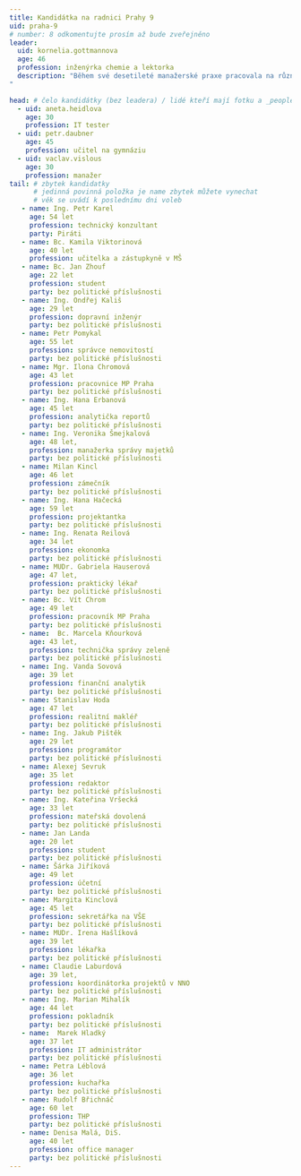 ```yaml
---
title: Kandidátka na radnici Prahy 9
uid: praha-9
# number: 8 odkomentujte prosím až bude zveřejněno
leader: 
  uid: kornelia.gottmannova
  age: 46
  profession: inženýrka chemie a lektorka
  description: "Během své desetileté manažerské praxe pracovala na různých úrovních řízení: od vedoucího malého týmu po úroveň B-1. Má zkušenosti z managementu provozních i obchodních týmů v různých oborech průmyslu a obchodu (olejářský průmysl, logistika, odpadové hospodářství). Od roku 2006 pracuje v oblasti rozvoje lidí jako lektor, kouč a konzultant. Žije se svým partnerem a dvěma dcerami ve Vysočanech, Praha 9.
"

head: # čelo kandidátky (bez leadera) / lidé kteří mají fotku a _people/jmeno.md
  - uid: aneta.heidlova
    age: 30
    profession: IT tester
  - uid: petr.daubner
    age: 45
    profession: učitel na gymnáziu
  - uid: vaclav.vislous
    age: 30
    profession: manažer
tail: # zbytek kandidatky
      # jedinná povinná položka je name zbytek můžete vynechat
      # věk se uvádí k poslednímu dni voleb
   - name: Ing. Petr Karel
     age: 54 let
     profession: technický konzultant
     party: Piráti
   - name: Bc. Kamila Viktorinová
     age: 40 let
     profession: učitelka a zástupkyně v MŠ
   - name: Bc. Jan Zhouf
     age: 22 let
     profession: student
     party: bez politické příslušnosti
   - name: Ing. Ondřej Kališ
     age: 29 let
     profession: dopravní inženýr
     party: bez politické příslušnosti
   - name: Petr Pomykal
     age: 55 let
     profession: správce nemovitostí
     party: bez politické příslušnosti
   - name: Mgr. Ilona Chromová
     age: 43 let
     profession: pracovnice MP Praha
     party: bez politické příslušnosti
   - name: Ing. Hana Erbanová
     age: 45 let
     profession: analytička reportů
     party: bez politické příslušnosti
   - name: Ing. Veronika Šmejkalová
     age: 48 let,
     profession: manažerka správy majetků
     party: bez politické příslušnosti
   - name: Milan Kincl
     age: 46 let
     profession: zámečník
     party: bez politické příslušnosti
   - name: Ing. Hana Hačecká
     age: 59 let
     profession: projektantka
     party: bez politické příslušnosti
   - name: Ing. Renata Reilová
     age: 34 let
     profession: ekonomka
     party: bez politické příslušnosti
   - name: MUDr. Gabriela Hauserová
     age: 47 let,
     profession: praktický lékař
     party: bez politické příslušnosti
   - name: Bc. Vít Chrom
     age: 49 let
     profession: pracovník MP Praha
     party: bez politické příslušnosti
   - name:  Bc. Marcela Kňourková
     age: 43 let,
     profession: technička správy zeleně
     party: bez politické příslušnosti
   - name: Ing. Vanda Sovová
     age: 39 let
     profession: finanční analytik
     party: bez politické příslušnosti
   - name: Stanislav Hoda
     age: 47 let
     profession: realitní makléř
     party: bez politické příslušnosti
   - name: Ing. Jakub Pištěk
     age: 29 let
     profession: programátor
     party: bez politické příslušnosti
   - name: Alexej Sevruk
     age: 35 let
     profession: redaktor
     party: bez politické příslušnosti
   - name: Ing. Kateřina Vršecká
     age: 33 let
     profession: mateřská dovolená
     party: bez politické příslušnosti
   - name: Jan Landa
     age: 20 let
     profession: student
     party: bez politické příslušnosti
   - name: Šárka Jiříková
     age: 49 let
     profession: účetní
     party: bez politické příslušnosti
   - name: Margita Kinclová
     age: 45 let
     profession: sekretářka na VŠE
     party: bez politické příslušnosti
   - name: MUDr. Irena Hašlíková
     age: 39 let
     profession: lékařka
     party: bez politické příslušnosti
   - name: Claudie Laburdová
     age: 39 let,
     profession: koordinátorka projektů v NNO
     party: bez politické příslušnosti
   - name: Ing. Marian Mihalík
     age: 44 let
     profession: pokladník
     party: bez politické příslušnosti
   - name:  Marek Hladký
     age: 37 let
     profession: IT administrátor
     party: bez politické příslušnosti
   - name: Petra Léblová
     age: 36 let
     profession: kuchařka
     party: bez politické příslušnosti
   - name: Rudolf Břichnáč
     age: 60 let
     profession: THP
     party: bez politické příslušnosti
   - name: Denisa Malá, DiS.
     age: 40 let
     profession: office manager
     party: bez politické příslušnosti
---
```

